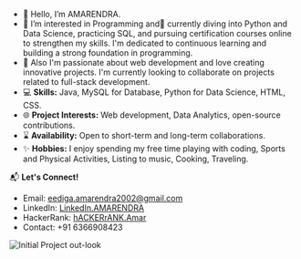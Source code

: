 - 👋 Hello, I’m AMARENDRA.
- 👀 I’m interested in Programming and🌱 currently diving into Python and Data Science, practicing SQL, and pursuing certification courses online to strengthen my skills. I'm dedicated to 
     continuous learning and building a strong foundation in programming. 
- 🚀 Also I'm passionate about web development and love creating innovative projects. I'm currently looking to collaborate on projects related to full-stack development.
- 💻 **Skills:** Java, MySQL for Database, Python for Data Science, HTML, CSS.
- 🌐 **Project Interests:** Web development, Data Analytics, open-source contributions.
- ⌛ **Availability:** Open to short-term and long-term collaborations.
- ✨ **Hobbies:** I enjoy spending my free time playing with coding, Sports and Physical Activities, Listing to music, Cooking, Traveling.

📬 **Let's Connect!**
- Email: eediga.amarendra2002@gmail.com
- LinkedIn: [LinkedIn.AMARENDRA](https://www.linkedin.com/in/eediga-amarendra-03b88324b/)
- HackerRank: [hACKERrANK.Amar](https://www.hackerrank.com/dashboard)
- Contact: +91 6366908423

<div style="width:300px;height:200px; background:blacck;">
     <div>
               <img src="C:\Users\Admin\OneDrive\Pictures\Screenshots\Screenshot (91).png" alt="Initial Project out-look">
     </div>     
</div>
      
<!---
AMARENDRA-EEDIGA/AMARENDRA-EEDIGA is a ✨ special ✨ repository because its `README.md` (this file) appears on your GitHub profile.
You can click the Preview link to take a look at your changes.
--->
